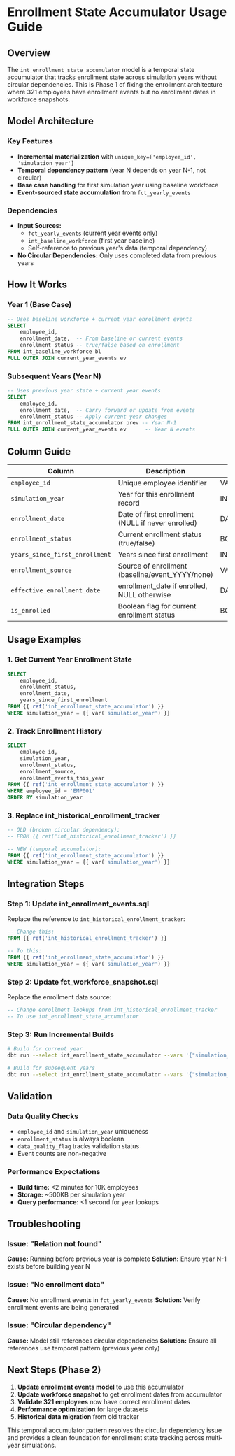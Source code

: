 # Enrollment State Accumulator Usage Guide

## Overview

The `int_enrollment_state_accumulator` model is a temporal state accumulator that tracks enrollment state across simulation years without circular dependencies. This is Phase 1 of fixing the enrollment architecture where 321 employees have enrollment events but no enrollment dates in workforce snapshots.

## Model Architecture

### Key Features
- **Incremental materialization** with `unique_key=['employee_id', 'simulation_year']`
- **Temporal dependency pattern** (year N depends on year N-1, not circular)
- **Base case handling** for first simulation year using baseline workforce
- **Event-sourced state accumulation** from `fct_yearly_events`

### Dependencies
- **Input Sources:**
  - `fct_yearly_events` (current year events only)
  - `int_baseline_workforce` (first year baseline)
  - Self-reference to previous year's data (temporal dependency)
- **No Circular Dependencies:** Only uses completed data from previous years

## How It Works

### Year 1 (Base Case)
```sql
-- Uses baseline workforce + current year enrollment events
SELECT
    employee_id,
    enrollment_date,  -- From baseline or current events
    enrollment_status -- true/false based on enrollment
FROM int_baseline_workforce bl
FULL OUTER JOIN current_year_events ev
```

### Subsequent Years (Year N)
```sql
-- Uses previous year state + current year events
SELECT
    employee_id,
    enrollment_date,  -- Carry forward or update from events
    enrollment_status -- Apply current year changes
FROM int_enrollment_state_accumulator prev -- Year N-1
FULL OUTER JOIN current_year_events ev      -- Year N events
```

## Column Guide

| Column | Description | Type |
|--------|-------------|------|
| `employee_id` | Unique employee identifier | VARCHAR |
| `simulation_year` | Year for this enrollment record | INTEGER |
| `enrollment_date` | Date of first enrollment (NULL if never enrolled) | DATE |
| `enrollment_status` | Current enrollment status (true/false) | BOOLEAN |
| `years_since_first_enrollment` | Years since first enrollment | INTEGER |
| `enrollment_source` | Source of enrollment (baseline/event_YYYY/none) | VARCHAR |
| `effective_enrollment_date` | enrollment_date if enrolled, NULL otherwise | DATE |
| `is_enrolled` | Boolean flag for current enrollment status | BOOLEAN |

## Usage Examples

### 1. Get Current Year Enrollment State
```sql
SELECT
    employee_id,
    enrollment_status,
    enrollment_date,
    years_since_first_enrollment
FROM {{ ref('int_enrollment_state_accumulator') }}
WHERE simulation_year = {{ var('simulation_year') }}
```

### 2. Track Enrollment History
```sql
SELECT
    employee_id,
    simulation_year,
    enrollment_status,
    enrollment_source,
    enrollment_events_this_year
FROM {{ ref('int_enrollment_state_accumulator') }}
WHERE employee_id = 'EMP001'
ORDER BY simulation_year
```

### 3. Replace int_historical_enrollment_tracker
```sql
-- OLD (broken circular dependency):
-- FROM {{ ref('int_historical_enrollment_tracker') }}

-- NEW (temporal accumulator):
FROM {{ ref('int_enrollment_state_accumulator') }}
WHERE simulation_year = {{ var('simulation_year') }}
```

## Integration Steps

### Step 1: Update int_enrollment_events.sql
Replace the reference to `int_historical_enrollment_tracker`:
```sql
-- Change this:
FROM {{ ref('int_historical_enrollment_tracker') }}

-- To this:
FROM {{ ref('int_enrollment_state_accumulator') }}
WHERE simulation_year = {{ var('simulation_year') }}
```

### Step 2: Update fct_workforce_snapshot.sql
Replace the enrollment data source:
```sql
-- Change enrollment lookups from int_historical_enrollment_tracker
-- To use int_enrollment_state_accumulator
```

### Step 3: Run Incremental Builds
```bash
# Build for current year
dbt run --select int_enrollment_state_accumulator --vars '{"simulation_year": 2025}'

# Build for subsequent years
dbt run --select int_enrollment_state_accumulator --vars '{"simulation_year": 2026}'
```

## Validation

### Data Quality Checks
- `employee_id` and `simulation_year` uniqueness
- `enrollment_status` is always boolean
- `data_quality_flag` tracks validation status
- Event counts are non-negative

### Performance Expectations
- **Build time:** <2 minutes for 10K employees
- **Storage:** ~500KB per simulation year
- **Query performance:** <1 second for year lookups

## Troubleshooting

### Issue: "Relation not found"
**Cause:** Running before previous year is complete
**Solution:** Ensure year N-1 exists before building year N

### Issue: "No enrollment data"
**Cause:** No enrollment events in `fct_yearly_events`
**Solution:** Verify enrollment events are being generated

### Issue: "Circular dependency"
**Cause:** Model still references circular dependencies
**Solution:** Ensure all references use temporal pattern (previous year only)

## Next Steps (Phase 2)

1. **Update enrollment events model** to use this accumulator
2. **Update workforce snapshot** to get enrollment dates from accumulator
3. **Validate 321 employees** now have correct enrollment dates
4. **Performance optimization** for large datasets
5. **Historical data migration** from old tracker

This temporal accumulator pattern resolves the circular dependency issue and provides a clean foundation for enrollment state tracking across multi-year simulations.
